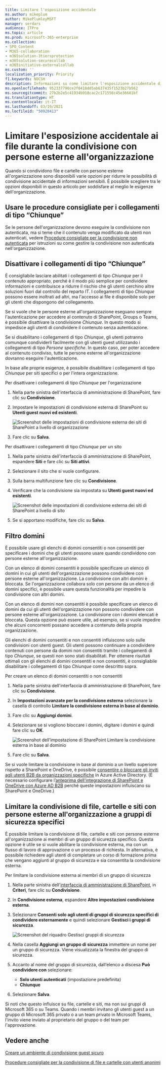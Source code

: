 ```yaml
---
title: Limitare l'esposizione accidentale
ms.author: mikeplum
author: MikePlumleyMSFT
manager: serdars
audience: ITPro
ms.topic: article
ms.prod: microsoft-365-enterprise
ms.collection:
- SPO_Content
- M365-collaboration
- m365solution-3tiersprotection
- m365solution-securecollab
- m365initiative-externalcollab
ms.custom: ''
localization_priority: Priority
f1.keywords: NOCSH
description: Informazioni su come limitare l'esposizione accidentale di informazioni quando si condividono file con persone esterne all'organizzazione.
ms.openlocfilehash: 952337790ce2f0418dd5ab637435f1523b27b562
ms.sourcegitcommit: 27b2b2e5c41934b918cac2c171556c45e36661bf
ms.translationtype: HT
ms.contentlocale: it-IT
ms.lasthandoff: 03/19/2021
ms.locfileid: "50928413"
---
```

# <a name="limit-accidental-exposure-to-files-when-sharing-with-people-outside-your-organization"></a>Limitare l'esposizione accidentale ai file durante la condivisione con persone esterne all'organizzazione

Quando si condividono file e cartelle con persone esterne all'organizzazione sono disponibili varie opzioni per ridurre le possibilità di condivisione accidentale di informazioni sensibili. È possibile scegliere tra le opzioni disponibili in questo articolo per soddisfare al meglio le esigenze dell'organizzazione.

## <a name="use-best-practices-for-anyone-links"></a>Usare le procedure consigliate per i collegamenti di tipo “Chiunque”

Se le persone dell'organizzazione devono eseguire la condivisione non autenticata, ma si teme che il contenuto venga modificato da utenti non autenticati, vedere [Procedure consigliate per la condivisione non autenticata](best-practices-anonymous-sharing.md) per istruzioni su come gestire la condivisione non autenticata nell'organizzazione.

## <a name="turn-off-anyone-links"></a>Disattivare i collegamenti di tipo “Chiunque”

È consigliabile lasciare abilitati i collegamenti di tipo *Chiunque* per il contenuto appropriato, perché è il modo più semplice per condividere informazioni e contribuisce a ridurre il rischio che gli utenti cerchino altre soluzioni fuori dal controllo del reparto IT. I collegamenti di tipo *Chiunque* possono essere inoltrati ad altri, ma l'accesso ai file è disponibile solo per gli utenti che dispongono del collegamento.

Se si vuole che le persone esterne all'organizzazione eseguano sempre l'autenticazione per accedere al contenuto di SharePoint, Groups o Teams, è possibile disattivare la condivisione *Chiunque*. In questo modo si impedisce agli utenti di condividere il contenuto senza autenticazione.

Se si disabilitano i collegamenti di tipo *Chiunque*, gli utenti potranno comunque condividerli facilmente con gli utenti guest utilizzando i collegamenti di tipo *Persone specifiche*. In questo caso, per poter accedere al contenuto condiviso, tutte le persone esterne all'organizzazione dovranno eseguire l'autenticazione.

In base alle proprie esigenze, è possibile disabilitare i collegamenti di tipo *Chiunque* per siti specifici o per l'intera organizzazione.

Per disattivare i collegamenti di tipo *Chiunque* per l'organizzazione
1. Nella parte sinistra dell'interfaccia di amministrazione di SharePoint, fare clic su **Condivisione**.
2. Impostare le impostazioni di condivisione esterna di SharePoint su **Utenti guest nuovi ed esistenti**.

   ![Screenshot delle impostazioni di condivisione esterna dei siti di SharePoint a livello di organizzazione](../media/sharepoint-organization-external-sharing-controls-new-users.png)

3. Fare clic su **Salva**.

Per disattivare i collegamenti di tipo *Chiunque* per un sito
1. Nella parte sinistra dell'interfaccia di amministrazione di SharePoint, espandere **Siti** e fare clic su **Siti attivi**.
2. Selezionare il sito che si vuole configurare.
3. Sulla barra multifunzione fare clic su **Condivisione**.
4. Verificare che la condivisione sia impostata su **Utenti guest nuovi ed esistenti**.

   ![Screenshot delle impostazioni di condivisione esterna dei siti di SharePoint a livello di sito](../media/sharepoint-site-external-sharing-settings.png)

5. Se si apportano modifiche, fare clic su **Salva**.

## <a name="domain-filtering"></a>Filtro domini

È possibile usare gli elenchi di domini consentiti o non consentiti per specificare i domini che gli utenti possono usare quando condividono con persone esterne all'organizzazione.

Con un elenco di domini consentiti è possibile specificare un elenco di domini in cui gli utenti dell'organizzazione possono condividere con persone esterne all'organizzazione. La condivisione con altri domini è bloccata. Se l'organizzazione collabora solo con persone da un elenco di domini specifici, è possibile usare questa funzionalità per impedire la condivisione con altri domini.

Con un elenco di domini non consentiti è possibile specificare un elenco di domini da cui gli utenti dell'organizzazione non possono condividere con persone esterne all'organizzazione. La condivisione con i domini elencati è bloccata. Questa opzione può essere utile, ad esempio, se si vuole impedire che alcuni concorrenti possano accedere a contenuto della propria organizzazione.

Gli elenchi di domini consentiti e non consentiti influiscono solo sulle condivisioni con utenti guest. Gli utenti possono continuare a condividere contenuti con persone da domini non consentiti tramite i collegamenti di tipo *Chiunque*, se questi non sono stati disabilitati. Per ottenere risultati ottimali con gli elenchi di domini consentiti e non consentiti, è consigliabile disabilitare i collegamenti di tipo *Chiunque* come descritto sopra.

Per creare un elenco di domini consentiti o non consentiti
1. Nella parte sinistra dell'interfaccia di amministrazione di SharePoint, fare clic su **Condivisione**.
2. In **Impostazioni avanzate per la condivisione esterna** selezionare la casella di controllo **Limitare la condivisione esterna in base al dominio**.
3. Fare clic su **Aggiungi domini**.
4. Selezionare se si vogliono bloccare i domini, digitare i domini e quindi fare clic su **OK**.

   ![Screenshot dell’impostazione di SharePoint Limitare la condivisione esterna in base al dominio](../media/sharepoint-sharing-block-domain.png)

5. Fare clic su **Salva**.

Se si vuole limitare la condivisione in base al dominio a un livello superiore rispetto a SharePoint e OneDrive, è possibile [consentire o bloccare gli inviti agli utenti B2B da organizzazioni specifiche](/azure/active-directory/b2b/allow-deny-list) in Azure Active Directory. (È necessario configurare l’[anteprima dell'integrazione di SharePoint e OneDrive con Azure AD B2B](/sharepoint/sharepoint-azureb2b-integration-preview) perché queste impostazioni influiscano su SharePoint e OneDrive.)

## <a name="limit-sharing-of-files-folders-and-sites-with-people-outside-your-organization-to-specified-security-groups"></a>Limitare la condivisione di file, cartelle e siti con persone esterne all'organizzazione a gruppi di sicurezza specifici

È possibile limitare la condivisione di file, cartelle e siti con persone esterne all'organizzazione ai membri di un gruppo di sicurezza specifico. Questa opzione è utile se si vuole abilitare la condivisione esterna, ma con un flusso di lavoro di approvazione o un processo di richiesta. In alternativa, è possibile richiedere agli utenti di completare un corso di formazione prima che vengano aggiunti al gruppo di sicurezza e sia consentita la condivisione esterna.

Per limitare la condivisione esterna ai membri di un gruppo di sicurezza
1. Nella parte sinistra dell'[interfaccia di amministrazione di SharePoint](https://admin.microsoft.com/sharepoint), in **Criteri**, fare clic su **Condivisione**.
2. In **Condivisione esterna**, espandere **Altre impostazioni condivisione esterna**.

3. Selezionare **Consenti solo agli utenti di gruppi di sicurezza specifici di condividere esternamente** e quindi selezionare **Gestisci i gruppi di sicurezza**.

    ![Screenshot del riquadro Gestisci gruppi di sicurezza](/sharepoint/sharepointonline/media/manage-security-groups.png)

4. Nella casella **Aggiungi un gruppo di sicurezza** immettere un nome per un gruppo di sicurezza. Viene visualizzata la finestra del gruppo di sicurezza.

5. Accanto al nome del gruppo di sicurezza, dall’elenco a discesa **Può condividere con** selezionare:

    - **Solo utenti autenticati** (impostazione predefinita)
    - **Chiunque**

6. Selezionare **Salva**.

Si noti che questo influisce su file, cartelle e siti, ma non sui gruppi di Microsoft 365 o su Teams. Quando i membri invitano gli utenti guest a un gruppo di Microsoft 365 privato o a un team privato in Microsoft Teams, l'invito viene inviato al proprietario del gruppo o del team per l'approvazione.

## <a name="see-also"></a>Vedere anche

[Creare un ambiente di condivisione guest sicuro](create-secure-guest-sharing-environment.md)

[Procedure consigliate per la condivisione di file e cartelle con utenti anonimi](best-practices-anonymous-sharing.md)